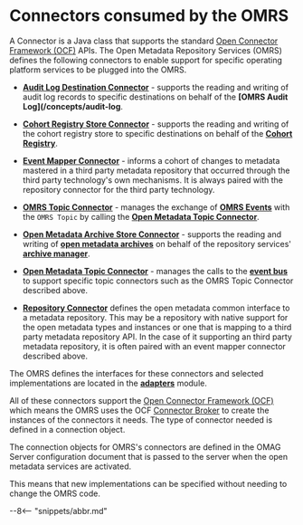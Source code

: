 <!-- SPDX-License-Identifier: CC-BY-4.0 -->
<!-- Copyright Contributors to the ODPi Egeria project 2019. -->

# Connectors consumed by the OMRS

A Connector is a Java class that supports the standard [Open Connector Framework (OCF)](/frameworks/ocf/overview) APIs. The Open Metadata Repository Services (OMRS) defines the following connectors to enable support for specific operating platform services to be plugged into the OMRS.

* **[Audit Log Destination Connector](/concepts/audit-log-destination-connector)** - supports the reading and writing of audit log records to specific destinations on behalf of the **[OMRS Audit Log](/concepts/audit-log**.

* **[Cohort Registry Store Connector](/concepts/cohort-registry-store-connector)** - supports the reading and writing of the cohort registry store to specific destinations on behalf of the **[Cohort Registry](/services/omrs/cohort-registry)**.

* **[Event Mapper Connector](/concepts/event-mapper-connector)** - informs a cohort of changes to metadata mastered in a third party metadata repository that occurred through the third party technology's own mechanisms. It is always paired with the repository connector for the third party technology.

* **[OMRS Topic Connector](/services/omrs/omrs-topic-connector)** - manages the exchange  of **[OMRS Events](/concepts/cohort-events)** with the `OMRS Topic` by calling the **[Open Metadata Topic Connector](/concepts/open-metadata-topic-connector)**.

* **[Open Metadata Archive Store Connector](/concepts/open-metadata-archive-store-connector)** - supports the reading and writing of **[open metadata archives](/concepts/open-metadata-archive)** on behalf of the repository services' **[archive manager](/services/omrs/archive-manager)**.

* **[Open Metadata Topic Connector](/concepts/open-metadata-topic-connector)** - manages the calls to the **[event bus](/concepts/event-bus)** to support specific topic connectors such as the OMRS Topic Connector described above.

* **[Repository Connector](/concepts/repository-connector)** defines the open metadata common interface to a metadata repository.  This may be a repository with native support for the open metadata types and instances or one that is mapping to a third party metadata repository API. In the case of it supporting an third party metadata repository, it is often paired with an event mapper connector described above.

The OMRS defines the interfaces for these connectors and selected implementations
are located in the **[adapters](https://github.com/odpi/egeria/tree/master/open-metadata-implementation/adapters/open-connectors/repository-services-connectors)** module.

All of these connectors support the [Open Connector Framework (OCF)](/frameworks/ocf/overview) which means the OMRS uses the OCF [Connector Broker](/concepts/connector-broker) to create the instances of the connectors it needs. The type of connector needed is defined in a connection object.

The connection objects for OMRS's connectors are defined in the OMAG Server configuration document that is passed to the server when the open metadata services are activated.

This means that new implementations can be specified without needing to change the OMRS code.

--8<-- "snippets/abbr.md"

